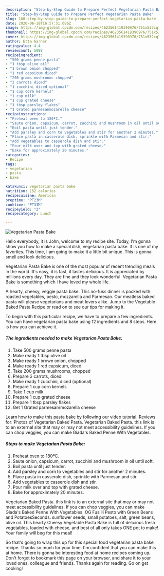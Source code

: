 ```yaml
---
description: "Step-by-Step Guide to Prepare Perfect Vegetarian Pasta Bake"
title: "Step-by-Step Guide to Prepare Perfect Vegetarian Pasta Bake"
slug: 160-step-by-step-guide-to-prepare-perfect-vegetarian-pasta-bake
date: 2020-06-18T16:57:51.686Z
image: https://img-global.cpcdn.com/recipes/4623561419390976/751x532cq70/vegetarian-pasta-bake-recipe-main-photo.jpg
thumbnail: https://img-global.cpcdn.com/recipes/4623561419390976/751x532cq70/vegetarian-pasta-bake-recipe-main-photo.jpg
cover: https://img-global.cpcdn.com/recipes/4623561419390976/751x532cq70/vegetarian-pasta-bake-recipe-main-photo.jpg
author: Etta Garner
ratingvalue: 4.4
reviewcount: 5088
recipeingredient:
- "500 grams penne pasta"
- "1 tbsp olive oil"
- "1 brown onion chopped"
- "1 red capsicum diced"
- "200 grams mushrooms chopped"
- "3 carrots diced"
- "1 zucchini diced optional"
- "1 cup corn kernels"
- "1 cup milk"
- "1 cup grated cheese"
- "1 tbsp parsley flakes"
- "1 Grated parmesanmozarella cheese"
recipeinstructions:
- "Preheat oven to 180ºC."
- "Saute onion, capsicum, carrot, zucchini and mushroom in oil until soft."
- "Boil pasta until just tender."
- "Add parsley and corn to vegetables and stir for another 2 minutes."
- "Place pasta in casserole dish, sprinkle with Parmesan and stir."
- "Add vegetables to casserole dish and stir."
- "Pour milk over and top with grated cheese."
- "Bake for approximately 20 minutes."
categories:
- Recipe
tags:
- vegetarian
- pasta
- bake

katakunci: vegetarian pasta bake 
nutrition: 152 calories
recipecuisine: American
preptime: "PT23M"
cooktime: "PT33M"
recipeyield: "2"
recipecategory: Lunch

---
```



![Vegetarian Pasta Bake](https://img-global.cpcdn.com/recipes/4623561419390976/751x532cq70/vegetarian-pasta-bake-recipe-main-photo.jpg)

Hello everybody, it is John, welcome to my recipe site. Today, I'm gonna show you how to make a special dish, vegetarian pasta bake. It is one of my favorites. This time, I am going to make it a little bit unique. This is gonna smell and look delicious.

Vegetarian Pasta Bake is one of the most popular of recent trending meals in the world. It's easy, it is fast, it tastes delicious. It is appreciated by millions every day. They are fine and they look wonderful. Vegetarian Pasta Bake is something which I have loved my whole life.

A hearty, cheesy, veggie pasta bake. This no-fuss dinner is packed with roasted vegetables, pesto, mozzarella and Parmesan. Our meatless baked pasta will please vegetarians and meat lovers alike. Jump to the Vegetable Baked Pasta Recipe or read on to see our tips for making it.


To begin with this particular recipe, we have to prepare a few ingredients. You can have vegetarian pasta bake using 12 ingredients and 8 steps. Here is how you can achieve it.

<!--inarticleads1-->

##### The ingredients needed to make Vegetarian Pasta Bake:

1. Take 500 grams penne pasta
1. Make ready 1 tbsp olive oil
1. Make ready 1 brown onion, chopped
1. Make ready 1 red capsicum, diced
1. Take 200 grams mushrooms, chopped
1. Prepare 3 carrots, diced
1. Make ready 1 zucchini, diced (optional)
1. Prepare 1 cup corn kernels
1. Take 1 cup milk
1. Prepare 1 cup grated cheese
1. Prepare 1 tbsp parsley flakes
1. Get 1 Grated parmesan/mozarella cheese


Learn how to make this pasta bake by following our video tutorial. Reviews for: Photos of Vegetarian Baked Pasta. Vegetarian Baked Pasta. this link is to an external site that may or may not meet accessibility guidelines. If you can chop veggies, you can make Giada&#39;s Baked Penne With Vegetables. 

<!--inarticleads2-->

##### Steps to make Vegetarian Pasta Bake:

1. Preheat oven to 180ºC.
1. Saute onion, capsicum, carrot, zucchini and mushroom in oil until soft.
1. Boil pasta until just tender.
1. Add parsley and corn to vegetables and stir for another 2 minutes.
1. Place pasta in casserole dish, sprinkle with Parmesan and stir.
1. Add vegetables to casserole dish and stir.
1. Pour milk over and top with grated cheese.
1. Bake for approximately 20 minutes.


Vegetarian Baked Pasta. this link is to an external site that may or may not meet accessibility guidelines. If you can chop veggies, you can make Giada&#39;s Baked Penne With Vegetables. OG Fusilli Pesto with Green Beans and PotatoesSeconds. sunflower seeds, small potatoes, salt, green beans, olive oil. This hearty Cheesy Vegetable Pasta Bake is full of delicious fresh vegetables, loaded with cheese, and best of all only takes ONE pot to make! Your family will beg for this meal! 

So that's going to wrap this up for this special food vegetarian pasta bake recipe. Thanks so much for your time. I'm confident that you can make this at home. There is gonna be interesting food at home recipes coming up. Don't forget to bookmark this page on your browser, and share it to your loved ones, colleague and friends. Thanks again for reading. Go on get cooking!

